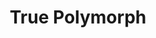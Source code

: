---
title: "True Polymorph"
permalink: /spells/true-polymorph/
tags:
  - Spell
  - 9th Level
  - Transmutation
available_for:
  - Bard
  - Warlock
  - Wizard
level: "9th Level"
school: "Transmutation"
range: "30 ft"
comp:
  - V
  - S
  - M
material: "a drop of mercury, a dollop of gum arabic, and a wisp of smoke."
duration: "1 Hour"
concentration: true
description: |
  Choose one creature or nonmagical object that you can see within range. You transform the creature into a different creature, the creature into an object, or the object into a creature (the object must be neither worn nor carried by another creature). The transformation lasts for the duration, or until the target drops to 0 hit points or dies. If you concentrate on this spell for the full duration, the transformation becomes permanent.

  Shapechangers aren't affected by this spell. An unwilling creature can make a wisdom saving throw, and if it succeeds, it isn't affected by this spell.

  ***Creature into Creature.*** If you turn a creature into another kind of creature, the new form can be any kind you choose whose challenge rating is equal to or less than the target's (or its level, if the target doesn't have a challenge rating). The target's game statistics, including mental ability scores, are replaced by the statistics of the new form. It retains its alignment and personality.

  The target assumes the hit points of its new form, and when it reverts to its normal form, the creature returns to the number of hit points it had before it transformed. If it reverts as a result of dropping to 0 hit points, any excess damage carries over to its normal form. As long as the excess damage doesn't reduce the creature's normal form to 0 hit points, it isn't knocked unconscious.

  The creature is limited in the actions it can perform by the nature of its new form, and it can't speak, cast spells, or take any other action that requires hands or speech unless its new form is capable of such actions.

  The target's gear melds into the new form. The creature can't activate, use, wield, or otherwise benefit from any of its equipment.

  ***Object into Creature.*** You can turn an object into any kind of creature, as long as the creature's size is no larger than the object's size and the creature's challenge rating is 9 or lower. The creature is friendly to you and your companions. It acts on each of your turns. You decide what action it takes and how it moves. The GM has the creature's statistics and resolves all of its actions and movement.

  If the spell becomes permanent, you no longer control the creature. It might remain friendly to you, depending on how you have treated it.

  ***Creature into Object.*** If you turn a creature into an object, it transforms along with whatever it is wearing and carrying into that form. The creature's statistics become those of the object, and the creature has no memory of time spent in this form, after the spell ends and it returns to its normal form.
excerpt: "Choose one creature or nonmagical object that you can see within range."
source: "Basic Rules"
---